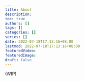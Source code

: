 ```yaml
---
title: About
description:
toc: true
authors: []
tags: []
categories: []
series: []
date: 2022-07-18T17:13:16+08:00
lastmod: 2022-07-18T17:13:16+08:00
featuredVideo:
featuredImage:
draft: false
---
```


(WIP)

